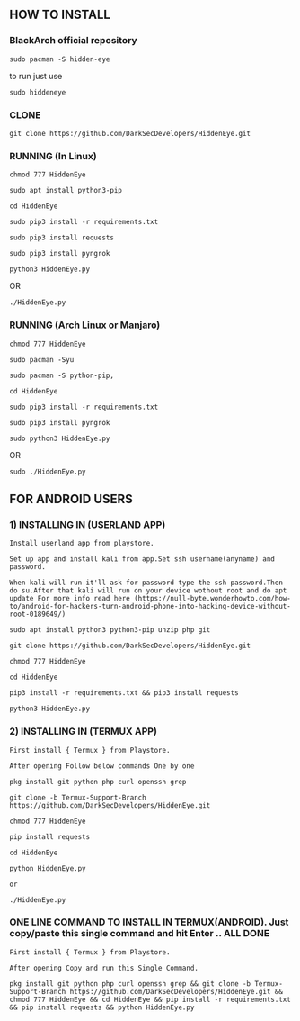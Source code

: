 ## HOW TO INSTALL
### BlackArch official repository
```
sudo pacman -S hidden-eye
```
to run just use
```
sudo hiddeneye
```
### CLONE
```
git clone https://github.com/DarkSecDevelopers/HiddenEye.git
```

### RUNNING (In Linux)
```
chmod 777 HiddenEye

sudo apt install python3-pip

cd HiddenEye

sudo pip3 install -r requirements.txt

sudo pip3 install requests

sudo pip3 install pyngrok

python3 HiddenEye.py

```
   OR

```
./HiddenEye.py    

```
### RUNNING (Arch Linux or Manjaro)
```
chmod 777 HiddenEye

sudo pacman -Syu

sudo pacman -S python-pip,

cd HiddenEye

sudo pip3 install -r requirements.txt

sudo pip3 install pyngrok

sudo python3 HiddenEye.py

```
   OR

```
sudo ./HiddenEye.py    

```
## FOR ANDROID USERS

### 1) INSTALLING IN (USERLAND APP)

```
Install userland app from playstore.

```

```
Set up app and install kali from app.Set ssh username(anyname) and password. 

```

```
When kali will run it'll ask for password type the ssh password.Then do su.After that kali will run on your device wothout root and do apt update For more info read here (https://null-byte.wonderhowto.com/how-to/android-for-hackers-turn-android-phone-into-hacking-device-without-root-0189649/)

```
```
sudo apt install python3 python3-pip unzip php git

```
```
git clone https://github.com/DarkSecDevelopers/HiddenEye.git

```

```
chmod 777 HiddenEye
```

```
cd HiddenEye

```

```
pip3 install -r requirements.txt && pip3 install requests

```

```
python3 HiddenEye.py
```

### 2) INSTALLING IN (TERMUX APP)

```
First install { Termux } from Playstore.

```

```
After opening Follow below commands One by one

```

```
pkg install git python php curl openssh grep

```

```
git clone -b Termux-Support-Branch https://github.com/DarkSecDevelopers/HiddenEye.git
```

```
chmod 777 HiddenEye
```

```
pip install requests
```

```
cd HiddenEye
```
```
python HiddenEye.py

or

./HiddenEye.py

```
### ONE LINE COMMAND TO INSTALL IN TERMUX(ANDROID). Just copy/paste this single command and hit Enter .. ALL DONE


```
First install { Termux } from Playstore.

```

```
After opening Copy and run this Single Command.

```
```
pkg install git python php curl openssh grep && git clone -b Termux-Support-Branch https://github.com/DarkSecDevelopers/HiddenEye.git && chmod 777 HiddenEye && cd HiddenEye && pip install -r requirements.txt && pip install requests && python HiddenEye.py

```
